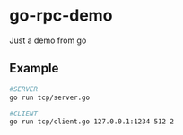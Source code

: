 # go-rpc-demo
Just a demo from go


## Example

```sh
#SERVER
go run tcp/server.go  

#CLIENT 
go run tcp/client.go 127.0.0.1:1234 512 2
```